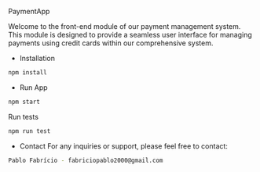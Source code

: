 PaymentApp

Welcome to the front-end module of our payment management system. This module is designed to provide a seamless user interface for managing payments using credit cards within our comprehensive system.

- Installation
```sh
npm install 
```
- Run App
```sh
npm start
```

Run tests
```sh
npm run test
```

- Contact
For any inquiries or support, please feel free to contact:
```sh
Pablo Fabrício - fabriciopablo2000@gmail.com
```

